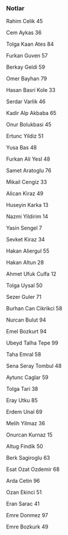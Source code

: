 ### Notlar

Rahim Celik 45 <p />
Cem Aykas 36 <p />
Tolga Kaan Ates 84 <p />
Furkan Guven 57 <p />
Berkay Geldi 59 <p/>
Omer Bayhan 79 <p/>
Hasan Basri Kole 33 <p/>
Serdar Varlik 46 <p />
Kadir Alp Akbaba 65 <p/>
Onur Bolukbasi 45 <p/>
Ertunc Yildiz 51 <p/>
Yusa Bas 48 <p/>
Furkan Ali Yesl 48 <p/>
Samet Aratoglu 76 <p/>
Mikail Cengiz 33 <p/>
Alican Kiraz 49 <p/>
Huseyin Karka 13 <p/>
Nazmi Yildirim 14 <p/>
Yasin Sengel 7 <p/>
Sevket Kiraz 34 <p/>
Hakan Aliergul 55 <p/>
Hakan Altun 28 <p/>
Ahmet Ufuk Culfa 12 <p/>
Tolga Uysal 50 <p/>
Sezer Guler 71 <p/>
Burhan Can Cikrikci 58 <p/>
Nurcan Bulut 94 <p/>
Emel Bozkurt 94 <p/>
Ubeyd Talha Tepe 99 <p/>
Taha Emral 58 <p/>


Sena Seray Tombul 48 <p/>
Aytunc Caglar 59 <p/>
Tolga Tari 38 <p/>
Eray Utku 85 <p/>
Erdem Unal 69 <p/>
Melih Yilmaz 36 <p/>
Onurcan Kurnaz 15 <p/>
Altug Findik 50 <p/>
Berk Sagiroglu 63 <p/>
Esat Ozat Ozdemir 68 <p/>
Arda Cetin 96 <p/>
Ozan Ekinci 51 <p/>
Eran Sarac 41 <p/>
Emre Donmez 97 <p/>
Emre Bozkurk 49 <p/>


